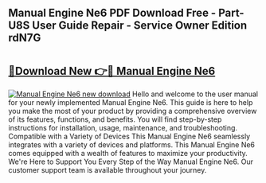 ## Manual Engine Ne6 PDF Download Free - Part-U8S User Guide Repair - Service Owner Edition rdN7G

# <h2><a href="http://bc77651.oget.top/?id=Manual+Engine+Ne6">🔗Download New 👉🔴 Manual Engine Ne6</a></h2>

[![Manual Engine Ne6 new download](https://i.imgur.com/5g1atiW.png)](http://bc77651.oget.top/?id=Manual+Engine+Ne6)
Hello and welcome to the user manual for your newly implemented Manual Engine Ne6. This guide is here to help you make the most of your product by providing a comprehensive overview of its features, functions, and benefits. You will find step-by-step instructions for installation, usage, maintenance, and troubleshooting. Compatible with a Variety of Devices This Manual Engine Ne6 seamlessly integrates with a variety of devices and platforms. This Manual Engine Ne6 comes equipped with a wealth of features to maximize your productivity. We're Here to Support You Every Step of the Way Manual Engine Ne6. Our customer support team is available throughout your journey.
